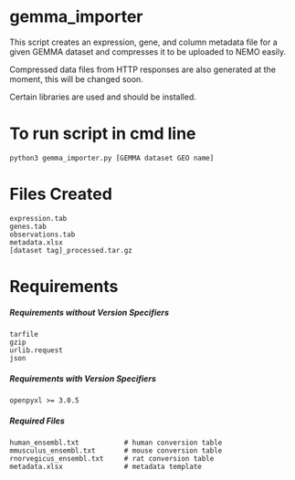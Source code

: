 # gemma_importer

This script creates an expression, gene, and column metadata file for a given GEMMA dataset and compresses it to be uploaded to NEMO easily.

Compressed data files from HTTP responses are also generated at the moment, this will be changed soon.

Certain libraries are used and should be installed.

# To run script in cmd line

```python3 gemma_importer.py [GEMMA dataset GEO name]```

# Files Created
```
expression.tab
genes.tab
observations.tab
metadata.xlsx
[dataset tag]_processed.tar.gz
```
# Requirements

##### Requirements without Version Specifiers
```
tarfile
gzip
urlib.request
json
```

##### Requirements with Version Specifiers
```
openpyxl >= 3.0.5
```

##### Required Files
```
human_ensembl.txt           # human conversion table
mmusculus_ensembl.txt       # mouse conversion table
rnorvegicus_ensembl.txt     # rat conversion table
metadata.xlsx               # metadata template
```
